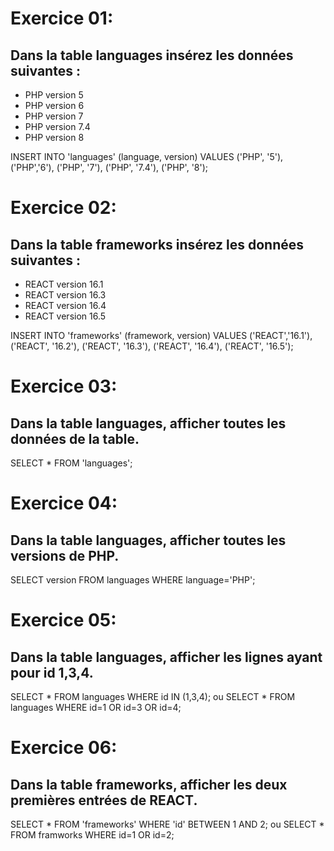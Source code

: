 # Exercice 01:
## Dans la table languages insérez les données suivantes :
* PHP version 5 
* PHP version 6
* PHP version 7
* PHP version 7.4
* PHP version 8

INSERT INTO 'languages' (language, version) 
VALUES ('PHP', '5'), ('PHP','6'), ('PHP', '7'), ('PHP', '7.4'), ('PHP', '8');

# Exercice 02:
## Dans la table frameworks insérez les données suivantes :
* REACT version 16.1
* REACT version 16.3
* REACT version 16.4
* REACT version 16.5

INSERT INTO 'frameworks' (framework, version)
VALUES ('REACT','16.1'), ('REACT', '16.2'), ('REACT', '16.3'), 
('REACT', '16.4'), ('REACT', '16.5');

# Exercice 03:
## Dans la table languages, afficher toutes les données de la table.

SELECT * FROM 'languages';

# Exercice 04: 
## Dans la table languages, afficher toutes les versions de PHP.

SELECT version FROM languages WHERE language='PHP';

# Exercice 05: 
## Dans la table languages, afficher les lignes ayant pour id 1,3,4.

SELECT * FROM languages WHERE id IN (1,3,4); 
ou
SELECT * FROM languages WHERE id=1 OR id=3 OR id=4;

# Exercice 06:
## Dans la table frameworks, afficher les deux premières entrées de REACT.

SELECT * FROM 'frameworks' WHERE 'id' BETWEEN 1 AND 2;
ou
SELECT * FROM framworks WHERE id=1 OR id=2;